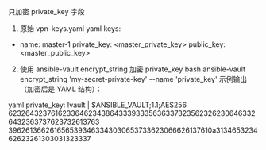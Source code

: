 只加密 private_key 字段
1. 原始 vpn-keys.yaml
yaml
keys:
  - name: master-1
    private_key: <master_private_key>
    public_key: <master_public_key>
2. 使用 ansible-vault encrypt_string 加密 private_key
bash
ansible-vault encrypt_string 'my-secret-private-key' --name 'private_key'
示例输出（加密后是 YAML 结构）：

yaml
private_key: !vault |
          $ANSIBLE_VAULT;1.1;AES256
          62326432376162336462343864333933356363373235623262306463326432363737623732613763
          3962613662616565393463343030653733623066626137610a313465323462623261303031323337
